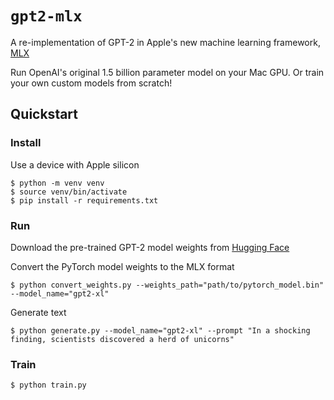 # `gpt2-mlx`

A re-implementation of GPT-2 in Apple's new machine learning framework, [MLX](https://github.com/ml-explore/mlx)

Run OpenAI's original 1.5 billion parameter model on your Mac GPU. Or train your own custom models from scratch!

## Quickstart

### Install

Use a device with Apple silicon

```shell
$ python -m venv venv
$ source venv/bin/activate
$ pip install -r requirements.txt
```

### Run

Download the pre-trained GPT-2 model weights from [Hugging Face](https://huggingface.co/gpt2-xl)

Convert the PyTorch model weights to the MLX format
```shell
$ python convert_weights.py --weights_path="path/to/pytorch_model.bin" --model_name="gpt2-xl"
```

Generate text
```shell
$ python generate.py --model_name="gpt2-xl" --prompt "In a shocking finding, scientists discovered a herd of unicorns"
```

### Train
```shell
$ python train.py
```

